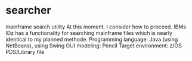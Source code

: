 # searcher
mainframe search utility
At this moment, I consider how to proceed. IBMs IDz has a functionality for searching
mainframe files which is nearly identical to my planned methode.
Programming language: Java (using NetBeans), using Swing
GUI modeling: Pencil
Target environment: z/OS PDS/Library file


